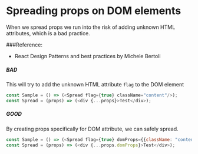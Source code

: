 # Spreading props on DOM elements
When we spread props we run into the risk of adding unknown HTML attributes, which is a bad practice.

###Reference:
- React Design Patterns and best practices by Michele Bertoli


##### BAD
This will try to add the unknown HTML attribute `flag` to the DOM element
```javascript
const Sample = () => (<Spread flag={true} className="content"/>);
const Spread = (props) => (<div {...props}>Test</div>);
```
##### GOOD
By creating props specifically for DOM attribute, we can safely spread.
```javascript
const Sample = () => (<Spread flag={true} domProps={{className: "content"}}/>);
const Spread = (props) => (<div {...props.domProps}>Test</div>);
```
